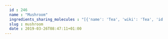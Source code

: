 ```yaml
---
  id : 246
  name : "Mushroom"
  ingredients_sharing_molecules : "[{'name': 'Tea', 'wiki': 'Tea', 'id': 310, 'category': 'Plant', 'common_molecules': [89594, 5280443, 6998, 246728, 5367719, 7909, 6054, 17100, 5363388, 5280598, 527, 8858, 3893, 8094, 7146, 638278, 1031, 19602, 6072, 2733294, 637775, 8892, 644104, 14079, 650, 8103, 13144, 1049, 4788, 26447, 5284507, 61020, 247, 8452, 5283345, 853433, 638011, 1889, 5283324, 15394, 5280445, 8163, 126, 240, 33931, 22386, 5365811, 22873, 8180, 8130, 798, 6569, 441005, 7284, 9862, 10976, 379, 6561, 10430, 996, 637542, 7409, 441484, 8051, 31284, 62453, 12097, 31234, 7708, 107971, 5284639, 10448, 22201, 1068, 445639, 338, 7288, 8723, 12756, 11552, 79803, 7921, 6050, 6654, 6986, 460, 5318042, 31260, 2345, 5280863, 784, 8857, 11527, 439341, 26808, 7150, 31252, 1549026, 638014, 637566, 4133, 7654, 7847, 445070, 12367, 768, 8091, 7361, 323, 8158, 1183, 1110, 7302, 5281708, 637511, 8914, 11449, 6202, 5284503, 802, 957, 72, 61503, 643941, 18827, 999, 439246, 244, 8768, 7362, 7144, 7710, 439263, 1130, 7824, 12587, 454, 6251, 878, 12180, 444539, 5281, 11005, 31276, 6590, 8063, 14896, 18635, 7858, 14296, 10393, 5315892, 5280511, 11509, 180, 7938, 8093, 6184, 643779, 107, 5318599, 439533, 11128, 31289, 998]}, {'name': 'Potato', 'wiki': 'Potato', 'id': 373, 'category': 'Vegetable Tuber', 'common_molecules': [89594, 5280443, 6998, 12232, 5367719, 7909, 6054, 17100, 985, 7284, 527, 8858, 8094, 638278, 61346, 19602, 6072, 5280598, 637775, 8892, 644104, 14079, 650, 8103, 13144, 1049, 4788, 26447, 61020, 247, 8452, 5283345, 853433, 8058, 638011, 1889, 31266, 5280445, 8163, 126, 240, 33931, 5365811, 8193, 8130, 798, 6569, 441005, 9862, 10976, 379, 6561, 5281708, 10430, 996, 637542, 441484, 8051, 12097, 107971, 5284639, 10448, 1068, 445639, 338, 7288, 8723, 12756, 11552, 79803, 1110, 6050, 6654, 6986, 5318042, 14296, 31260, 27458, 2345, 5280863, 784, 8857, 15394, 11527, 439341, 26808, 7150, 31252, 32033, 5280511, 1549026, 637566, 4133, 7654, 7847, 445070, 768, 8091, 7361, 5363229, 323, 8158, 1183, 7302, 520108, 637511, 8914, 22201, 6184, 6202, 5284503, 802, 957, 72, 61503, 643941, 18827, 999, 439246, 244, 8768, 7362, 5363388, 439263, 1130, 7824, 12587, 454, 6251, 878, 444539, 6590, 8063, 14896, 18635, 7858, 57501028, 10393, 5315892, 18522, 11509, 180, 7938, 13357, 643779, 107, 5318599, 439533, 11128, 31289, 998]}, {'name': 'Soybean', 'wiki': 'Soybean', 'id': 289, 'category': 'Legume', 'common_molecules': [89594, 5280443, 6998, 246728, 5367719, 6054, 985, 5280598, 527, 8094, 638278, 61346, 1031, 19602, 6072, 8468, 637775, 12232, 5363388, 644104, 14079, 650, 8103, 13144, 1049, 4788, 26447, 61020, 247, 8452, 5283345, 853433, 638011, 1889, 5283324, 15394, 5280445, 637566, 240, 33931, 22386, 5365811, 8130, 798, 6569, 441005, 7284, 7302, 10976, 6561, 7895, 10430, 996, 637542, 441484, 8051, 62453, 12097, 107971, 5284639, 10448, 1068, 338, 7288, 8723, 11552, 79803, 1110, 6050, 6654, 6986, 5283339, 460, 5318042, 31260, 2345, 5280863, 784, 8857, 10886, 11527, 12178, 439341, 26808, 7150, 31252, 1549026, 126, 7654, 7847, 445070, 768, 7361, 5363229, 323, 8158, 1183, 5367531, 9862, 5281708, 637511, 8914, 22201, 6202, 5284503, 802, 957, 72, 61503, 643941, 18827, 999, 439246, 244, 8768, 60983, 7362, 8892, 7710, 439263, 1130, 12587, 454, 6251, 878, 1032, 444539, 5281, 31276, 8063, 14896, 18635, 7858, 14296, 10393, 5315892, 5280511, 11509, 180, 7938, 8093, 6184, 643779, 107, 7762, 439533, 11128, 31289, 998]}, {'name': 'Tomato', 'wiki': 'Tomato', 'id': 364, 'category': 'Vegetable Fruit', 'common_molecules': [89594, 5280443, 6998, 12232, 5367719, 61808, 6054, 17100, 985, 7284, 527, 8858, 8094, 638278, 61346, 1031, 19602, 6072, 5280598, 2733294, 8468, 637775, 12756, 5363388, 644104, 5280511, 650, 8103, 13144, 4788, 26447, 61020, 247, 8452, 5283345, 853433, 638011, 7894, 1889, 5283324, 15394, 5280445, 126, 240, 33931, 5365811, 22873, 8130, 798, 6569, 441005, 9862, 379, 6561, 7895, 996, 637542, 7921, 441484, 31284, 62453, 12097, 107971, 5284639, 10448, 1068, 445639, 338, 7288, 8723, 8294, 11552, 79803, 1110, 6050, 6654, 6986, 5283339, 460, 5318042, 31260, 2345, 5280863, 784, 8857, 439341, 7150, 1549026, 638014, 637566, 4133, 7654, 7847, 445070, 768, 8091, 323, 8158, 1183, 7302, 5281708, 637511, 6202, 5284503, 802, 957, 72, 61503, 643941, 18827, 999, 878, 439246, 244, 8768, 60983, 7362, 7710, 439263, 1130, 7824, 12587, 454, 6251, 19310, 12180, 1032, 444539, 5281, 11005, 31276, 6590, 8063, 14896, 18635, 7858, 10393, 5315892, 18522, 11509, 180, 7938, 6184, 643779, 107, 439533, 11128, 31289, 998]}, {'name': 'Apple', 'wiki': 'Apple', 'id': 162, 'category': 'Fruit', 'common_molecules': [89594, 5280443, 5280598, 5367719, 6054, 17100, 985, 7284, 527, 3893, 8094, 638278, 1031, 6072, 2733294, 8468, 637775, 8892, 644104, 14079, 650, 8103, 13144, 4788, 26447, 61020, 247, 8452, 853433, 638011, 7894, 1889, 15394, 5280445, 126, 240, 33931, 22386, 11160, 5365811, 22873, 8180, 8193, 8130, 798, 6569, 441005, 10886, 10976, 379, 6561, 7895, 10430, 637542, 441484, 31284, 62453, 12097, 107971, 5284639, 10448, 31276, 445639, 338, 7288, 8723, 12756, 11552, 79803, 1110, 6050, 6654, 6986, 5318042, 31260, 2345, 5280863, 10885, 784, 8857, 11527, 439341, 7150, 1549026, 637566, 7654, 7847, 15448, 243, 445070, 12367, 768, 8091, 7361, 323, 8158, 1183, 9862, 5281708, 637511, 8914, 8184, 6184, 6202, 5284503, 802, 957, 72, 61503, 643941, 999, 439246, 244, 10895, 8768, 7362, 5363388, 439263, 1130, 7824, 12587, 454, 6251, 878, 12180, 1032, 444539, 5281, 6590, 8063, 14896, 18635, 7858, 10393, 5315892, 5280511, 11509, 180, 8093, 13357, 643779, 107, 5318599, 7762, 439533, 11128, 31289, 998]}]"
  slug : mushroom
  date : 2019-03-26T08:47:11+01:00
---
```



